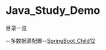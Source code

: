 # Java_Study_Demo
目录一览

--多数据源配置--[SpringBoot_Child12](http://github.com/yaom2018/Java_Study_Demo/tree/master/SpringBoot_Child12)
